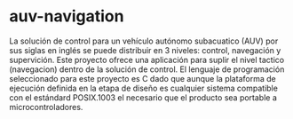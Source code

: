 auv-navigation
==============

La solución de control para un vehículo autónomo subacuatico (AUV) por sus
siglas en inglés se puede distribuir en 3 niveles: control, navegación y
supervición. Este proyecto ofrece una aplicación para suplir el nivel tactico
(navegacion) dentro de la solución de control. El lenguaje de programación
seleccionado para este proyecto es C dado que aunque la plataforma de ejecución
definida en la etapa de diseño es cualquier sistema compatible con el estándard
POSIX.1003 el necesario que el producto sea portable a microcontroladores.